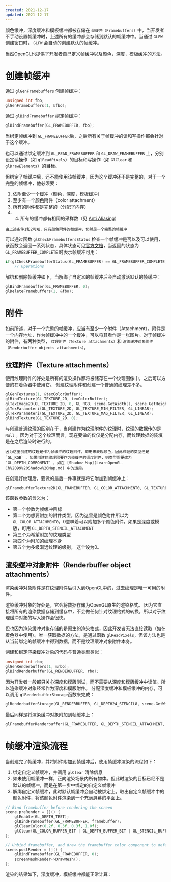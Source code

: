 ```yaml
---
created: 2021-12-17
updated: 2021-12-17
---
```

颜色缓冲，深度缓冲和模板缓冲都被存储在 `帧缓冲（Framebuffers）`中，当开发者不手动设置帧缓冲时，上述所有的缓冲都会存储到默认的帧缓冲中。当通过 `GLFW` 创建窗口时， `GLFW` 会自动的创建默认的帧缓冲。

当然OpenGL也提供了开发者自己定义帧缓冲以及颜色，深度，模板缓冲的方法。

# 创建帧缓冲

通过 `glGenFramebuffers` 创建帧缓冲：

```cpp
unsigned int fbo;
glGenFramebuffers(1, &fbo);
```

通过 `glBindFramebuffer` 绑定帧缓冲：

```cpp
glBindFramebuffer(GL_FRAMEBUFFER, fbo);
```

当绑定帧缓冲到 `GL_FRAMEBUFFER`后，之后所有关于帧缓冲的读和写操作都会针对于这个缓冲。

也可以通过绑定缓冲到 `GL_READ_FRAMEBUFFER` 和 `GL_DRAW_FRAMEBUFFER` 上，分别设定读操作（如 `glReadPixels`）的目标和写操作（如 `GlClear` 和 `glDrawElements`）的目标。

但绑定了帧缓冲后，还不能使用该帧缓冲，因为这个缓冲还不是完整的，对于一个完整的帧缓冲，他必须要：

1.  依附至少一个缓冲（颜色，深度，模板缓冲）
2.  至少有一个颜色附件（color attachment）
3.  所有的附件都是完整的（分配了内存）
4.  4.  所有的缓冲都有相同的采样数（见 [Anti Aliasing](LearnOpenGL-Ch%2024%20Anti%20Aliasing.md)）

```ad-note
由上述条件1和2可知，只有颜色附件的帧缓冲，仍然是一个完整的帧缓冲
```

可以通过函数 `glCheckFramebuffersStatus` 检查一个帧缓冲是否以及可以使用，该函数会返回一系列状态，具体状态可见[官方文档](https://www.khronos.org/registry/OpenGL-Refpages/gl4/html/glCheckFramebufferStatus.xhtml)，当返回的状态为 `GL_FRAMEBUFFER_COMPLETE` 时表示帧缓冲可用：

```cpp
if(glCheckFramebufferStatus(GL_FRAMEBUFFER) == GL_FRAMEBUFFER_COMPLETE)
    // Operations
```

解绑和删除帧缓冲如下，当解绑了自定义的帧缓冲后会自动激活默认的帧缓冲：

```cpp
glBindFramebuffer(GL_FRAMEBUFFER, 0);
glDeleteFramebuffers(1, &fbo);
```

# 附件

如前所述，对于一个完整的帧缓冲，应当有至少一个附件（Attachment）。附件是一个内存地址，作为帧缓冲中的一个缓冲，可以将其看作是一张图片。对于帧缓冲的附件，有两种类型， `纹理附件（Texture attachments）`和 `渲染缓冲对象附件（Renderbuffer objects attachments）`。

## 纹理附件（Texture attachments）

使用纹理附件的好处是所有的渲染操作都将被储存在一个纹理图像中，之后可以方便的在着色器中使用它。 创建纹理附件和创建一个普通的纹理差不多。

```cpp
glGenTextures(1, &texColorBuffer);
glBindTexture(GL_TEXTURE_2D, texColorBuffer);
glTexImage2D(GL_TEXTURE_2D, 0, GL_RGB, scene.GetWidth(), scene.GetHeight(), 0, GL_RGB, GL_UNSIGNED_BYTE, NULL);
glTexParameteri(GL_TEXTURE_2D, GL_TEXTURE_MIN_FILTER, GL_LINEAR);
glTexParameteri(GL_TEXTURE_2D, GL_TEXTURE_MAG_FILTER, GL_LINEAR);
glBindTexture(GL_TEXTURE_2D, 0);
```

与创建普通纹理的区别在于，当创建作为纹理附件的纹理时，纹理的数据传的是 `Null` 。因为对于这个纹理而言，现在要做的仅仅是分配内存，而纹理数据的装填是在之后渲染时进行的。

```ad-note
因为这里创建的纹理是作为帧缓冲的纹理附件，即用来表现颜色，因此纹理的类型还是 `GL_RGB` 。如果创建的纹理需要作为帧缓冲的深度附件，则类型需要改为 `GL_DEPTH_COMPONENT` ，如在 [Shadow Map](LearnOpenGL-Ch%2099%20Shadow%20Map.md) 中的运用。
```

在创建好纹理后，要做的最后一件事就是将它附加到帧缓冲上：

```cpp
glFramebufferTexture2D(GL_FRAMEBUFFER, GL_COLOR_ATTACHMENT0, GL_TEXTURE_2D, texColorBuffer, 0);
```

该函数参数的含义为：

-   第一个参数为帧缓冲目标
-   第二个为想要附加的附件类型，因为这里是颜色附件所以为 `GL_COLOR_ATTACHMENT0`，0意味着可以附加多个颜色附件。如果是深度或模版，可用 `GL_DEPTH_STENCIL_ATTACHMENT`
-   第三个为希望附加的纹理类型
-   第四个为附加的纹理本身
-   第五个为多级渐远纹理的级别， 这个设为0。

## 渲染缓冲对象附件（Renderbuffer object attachments）

渲染缓冲对象附件是在纹理附件后引入到OpenGL中的，过去纹理是唯一可用的附件。

渲染缓冲对象的好处是，它会将数据存储为OpenGL原生的渲染格式。 因为它直接将所有的渲染数据存储到缓存中，不会做任何针对纹理格式的转换，所以对于纹理缓冲对象的写入操作会很快。

但也因为渲染缓冲对象存储的是原生的渲染格式，因此开发者无法直接读取（如在着色器中使用）。唯一获取数据的方法，是通过函数 `glReadPixels`，但该方法也是从当前绑定的帧缓冲中得到数据，而不是纹理缓冲对象附件本身。

创建和绑定渲染缓冲对象的代码与普通类型类似：

```cpp
unsigned int rbo;
glGenRenderbuffers(1, &rbo);
glBindRenderbuffer(GL_RENDERBUFFER, rbo);
```

因为开发者一般都只关心深度和模版测试，而不需要从深度和模版缓冲中读值。所以渲染缓冲对象经常作为深度和模版附件。 分配深度缓冲和模板缓冲的内存，可以调用 `glRenderbufferStorage`函数来完成：

```cpp
glRenderbufferStorage(GL_RENDERBUFFER, GL_DEPTH24_STENCIL8, scene.GetWidth(), scene.GetHeight());
```

最后同样是将渲染缓冲对象附加到帧缓冲上：

```cpp
glFramebufferRenderbuffer(GL_FRAMEBUFFER, GL_DEPTH_STENCIL_ATTACHMENT, GL_RENDERBUFFER, rbo);
```

# 帧缓冲渲染流程

当创建完了帧缓冲，并将附件附加到帧缓冲后，使用帧缓冲渲染的流程如下：

1.  绑定自定义帧缓冲，并调用 `glClear` 清除信息
2.  如未使用帧缓冲一样，正向渲染场景内所有物体。但此时渲染的目标已经不是默认的帧缓冲，而是在第一步中绑定的自定义帧缓冲
3.  解绑自定义帧缓冲，此时默认帧缓冲会自动被绑定上。取出自定义帧缓冲中的颜色附件，将该颜色附件渲染到一个充满屏幕的平面上。

```cpp
// Bind framebuffer before rendering the screen
scene.preRender = []() {
    glEnable(GL_DEPTH_TEST);
    glBindFramebuffer(GL_FRAMEBUFFER, framebuffer);
    glClearColor(0.2f, 0.3f, 0.3f, 1.0f);
    glClear(GL_COLOR_BUFFER_BIT | GL_DEPTH_BUFFER_BIT | GL_STENCIL_BUFFER_BIT);
};

// Unbind framebuffer, and draw the framebuffer color component to default framebuffer
scene.postRender = []() {
    glBindFramebuffer(GL_FRAMEBUFFER, 0);
    screenMeshRender->DrawMesh();
};
```

渲染的结果如下，深度缓冲，模板缓冲都能正常计算：
